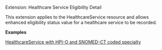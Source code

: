 Extension: Healthcare Service Eligibility Detail

This extension applies to the HealthcareService resource and allows enhanced eligibility status value for a healthcare service to be recorded.

**Examples**

[HealthcareService with HPI-O and SNOMED-CT coded specialty](HealthcareService-example0.html)
